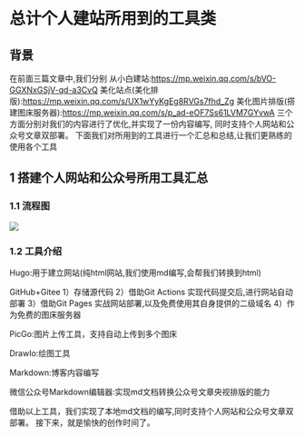 # 总计个人建站所用到的工具类
## 背景
在前面三篇文章中,我们分别
从小白建站:https://mp.weixin.qq.com/s/bVO-GGXNxGSjV-qd-a3CvQ
美化站点(美化排版):https://mp.weixin.qq.com/s/UX1wYyKgEg8RVGs7fhd_Zg
美化图片排版(搭建图床服务器):https://mp.weixin.qq.com/s/p_ad-eOF7Ss61LVM7GYvwA
三个方面分别对我们的内容进行了优化,并实现了一份内容编写,
同时支持个人网站和公众号文章双部署。
下面我们对所用到的工具进行一个汇总和总结,让我们更熟练的使用各个工具


## 1 搭建个人网站和公众号所用工具汇总
### 1.1 流程图
![](https://raw.githubusercontent.com/yufanrich/yufanimgs/master/img/20240205%E4%B8%AA%E4%BA%BA%E5%8D%9A%E5%AE%A2%E5%92%8C%E7%BD%91%E7%AB%99%E5%B7%A5%E5%85%B7%E9%9B%86%E5%90%88.drawio.png)
### 1.2 工具介绍
Hugo:用于建立网站(纯html网站,我们使用md编写,会帮我们转换到html)

GitHub+Gitee
1）存储源代码
2）借助Git Actions 实现代码提交后,进行网站自动部署
3）借助Git Pages 实战网站部署,以及免费使用其自身提供的二级域名
4）作为免费的图床服务器

PicGo:图片上传工具，支持自动上传到多个图床

DrawIo:绘图工具

Markdown:博客内容编写

微信公众号Markdown编辑器:实现md文档转换公众号文章央视排版的能力

借助以上工具，我们实现了本地md文档的编写,同时支持个人网站和公众号文章双部署。
接下来，就是愉快的创作时间了。
